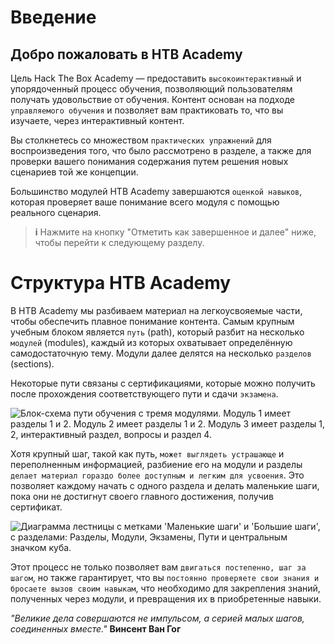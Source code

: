 
# Введение

## Добро пожаловать в HTB Academy

Цель Hack The Box Academy — предоставить `высокоинтерактивный` и упорядоченный процесс обучения, позволяющий пользователям получать удовольствие от обучения. Контент основан на подходе `управляемого обучения` и позволяет вам практиковать то, что вы изучаете, через интерактивный контент.

Вы столкнетесь со множеством `практических упражнений` для воспроизведения того, что было рассмотрено в разделе, а также для проверки вашего понимания содержания путем решения новых сценариев той же концепции.

Большинство модулей HTB Academy завершаются `оценкой навыков`, которая проверяет ваше понимание всего модуля с помощью реального сценария.

> **i** Нажмите на кнопку "Отметить как завершенное и далее" ниже, чтобы перейти к следующему разделу.


# Структура HTB Academy

В HTB Academy мы разбиваем материал на легкоусвояемые части, чтобы обеспечить плавное понимание контента. Самым крупным учебным блоком является `путь` (path), который разбит на несколько `модулей` (modules), каждый из которых охватывает определённую самодостаточную тему. Модули далее делятся на несколько `разделов` (sections).

Некоторые пути связаны с сертификациями, которые можно получить после прохождения соответствующего пути и сдачи `экзамена`.

![Блок-схема пути обучения с тремя модулями. Модуль 1 имеет разделы 1 и 2. Модуль 2 имеет разделы 1 и 2. Модуль 3 имеет разделы 1, 2, интерактивный раздел, вопросы и раздел 4.](https://academy.hackthebox.com/storage/modules/15/structure2.png)

Хотя крупный шаг, такой как путь, `может выглядеть устрашающе` и переполненным информацией, разбиение его на модули и разделы `делает материал гораздо более доступным и легким для усвоения`. Это позволяет каждому начать с одного раздела и делать маленькие шаги, пока они не достигнут своего главного достижения, получив сертификат.

![Диаграмма лестницы с метками 'Маленькие шаги' и 'Большие шаги', с разделами: Разделы, Модули, Экзамены, Пути и центральным значком куба.](https://academy.hackthebox.com/storage/modules/15/small_steps.png)

Этот процесс не только позволяет вам `двигаться постепенно, шаг за шагом`, но также гарантирует, что вы `постоянно проверяете свои знания и бросаете вызов своим навыкам`, что необходимо для закрепления знаний, полученных через модули, и превращения их в приобретенные навыки.

<div class="card bg-light">
    <div class="card-body">
        <p class="mb-0"><i>"Великие дела совершаются не импульсом, а серией малых шагов, соединенных вместе."</i> <b>Винсент Ван Гог</b></p>
    </div>
</div>
